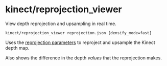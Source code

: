 # kinect/reprojection\_viewer

View depth reprojection and upsampling in real time.

    kinect/reprojection_viewer reprojection.json [densify_mode=fast]

Uses the [reprojection parameters](../../data/reprojection.html) to reproject and upsample the Kinect depth map.

Also shows the difference in the depth _values_ that the reprojection makes.
